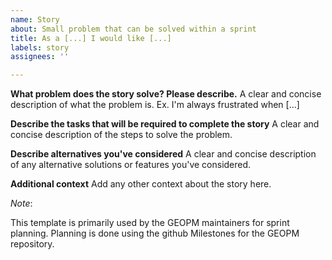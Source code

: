 ```yaml
---
name: Story
about: Small problem that can be solved within a sprint
title: As a [...] I would like [...]
labels: story
assignees: ''

---
```

**What problem does the story solve? Please describe.**
A clear and concise description of what the problem is. Ex. I'm always frustrated when [...]

**Describe the tasks that will be required to complete the story**
A clear and concise description of the steps to solve the problem.

**Describe alternatives you've considered**
A clear and concise description of any alternative solutions or features you've considered.

**Additional context**
Add any other context about the story here.

_Note_:

This template is primarily used by the GEOPM maintainers for sprint
planning.  Planning is done using the github Milestones for the GEOPM
repository.